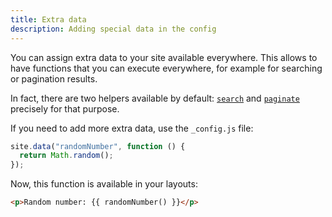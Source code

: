 ```yaml
---
title: Extra data
description: Adding special data in the config
---
```


You can assign extra data to your site available everywhere. This allows to have
functions that you can execute everywhere, for example for searching or
pagination results.

In fact, there are two helpers available by default:
[`search`](/creating-pages/searching) and
[`paginate`](/creating-pages/pagination) precisely for that purpose.

If you need to add more extra data, use the `_config.js` file:

```js
site.data("randomNumber", function () {
  return Math.random();
});
```

Now, this function is available in your layouts:

```html
<p>Random number: {{ randomNumber() }}</p>
```
